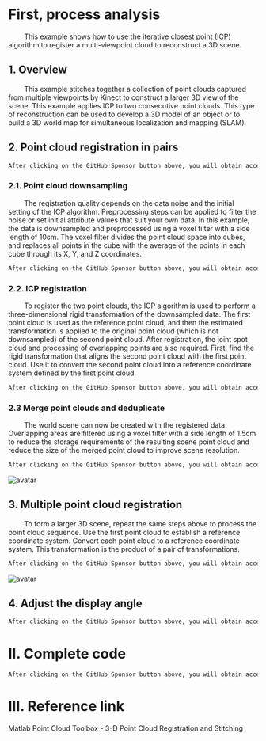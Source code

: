 #  First, process analysis 

    This example shows how to use the iterative closest point (ICP) algorithm to register a multi-viewpoint cloud to reconstruct a 3D scene. 

##  1. Overview 

    This example stitches together a collection of point clouds captured from multiple viewpoints by Kinect to construct a larger 3D view of the scene. This example applies ICP to two consecutive point clouds. This type of reconstruction can be used to develop a 3D model of an object or to build a 3D world map for simultaneous localization and mapping (SLAM). 

##  2. Point cloud registration in pairs 

  ```python  
After clicking on the GitHub Sponsor button above, you will obtain access permissions to my private code repository ( https://github.com/slowlon/my_code_bar ) to view this blog code. By searching the code number of this blog, you can find the code you need, code number is: 2024020309574541665
  ```  
###  2.1. Point cloud downsampling 

    The registration quality depends on the data noise and the initial setting of the ICP algorithm. Preprocessing steps can be applied to filter the noise or set initial attribute values that suit your own data. In this example, the data is downsampled and preprocessed using a voxel filter with a side length of 10cm. The voxel filter divides the point cloud space into cubes, and replaces all points in the cube with the average of the points in each cube through its X, Y, and Z coordinates. 

  ```python  
After clicking on the GitHub Sponsor button above, you will obtain access permissions to my private code repository ( https://github.com/slowlon/my_code_bar ) to view this blog code. By searching the code number of this blog, you can find the code you need, code number is: 2024020309574541665
  ```  
###  2.2. ICP registration 

    To register the two point clouds, the ICP algorithm is used to perform a three-dimensional rigid transformation of the downsampled data. The first point cloud is used as the reference point cloud, and then the estimated transformation is applied to the original point cloud (which is not downsampled) of the second point cloud. After registration, the joint spot cloud and processing of overlapping points are also required. First, find the rigid transformation that aligns the second point cloud with the first point cloud. Use it to convert the second point cloud into a reference coordinate system defined by the first point cloud. 

  ```python  
After clicking on the GitHub Sponsor button above, you will obtain access permissions to my private code repository ( https://github.com/slowlon/my_code_bar ) to view this blog code. By searching the code number of this blog, you can find the code you need, code number is: 2024020309574541665
  ```  
###  2.3 Merge point clouds and deduplicate 

    The world scene can now be created with the registered data. Overlapping areas are filtered using a voxel filter with a side length of 1.5cm to reduce the storage requirements of the resulting scene point cloud and reduce the size of the merged point cloud to improve scene resolution. 

  ```python  
After clicking on the GitHub Sponsor button above, you will obtain access permissions to my private code repository ( https://github.com/slowlon/my_code_bar ) to view this blog code. By searching the code number of this blog, you can find the code you need, code number is: 2024020309574541665
  ```  
 ![avatar]( 29ef9a2d43d247b985403f372637a8ab.png) 

##  3. Multiple point cloud registration 

    To form a larger 3D scene, repeat the same steps above to process the point cloud sequence. Use the first point cloud to establish a reference coordinate system. Convert each point cloud to a reference coordinate system. This transformation is the product of a pair of transformations. 

  ```python  
After clicking on the GitHub Sponsor button above, you will obtain access permissions to my private code repository ( https://github.com/slowlon/my_code_bar ) to view this blog code. By searching the code number of this blog, you can find the code you need, code number is: 2024020309574541665
  ```  
 ![avatar]( 195597c3c0f04ce99363d9699e0241e2.gif) 

##  4. Adjust the display angle 

  ```python  
After clicking on the GitHub Sponsor button above, you will obtain access permissions to my private code repository ( https://github.com/slowlon/my_code_bar ) to view this blog code. By searching the code number of this blog, you can find the code you need, code number is: 2024020309574541665
  ```  
#  II. Complete code 

  ```python  
After clicking on the GitHub Sponsor button above, you will obtain access permissions to my private code repository ( https://github.com/slowlon/my_code_bar ) to view this blog code. By searching the code number of this blog, you can find the code you need, code number is: 2024020309574541665
  ```  
#  III. Reference link 

 Matlab Point Cloud Toolbox - 3-D Point Cloud Registration and Stitching 

